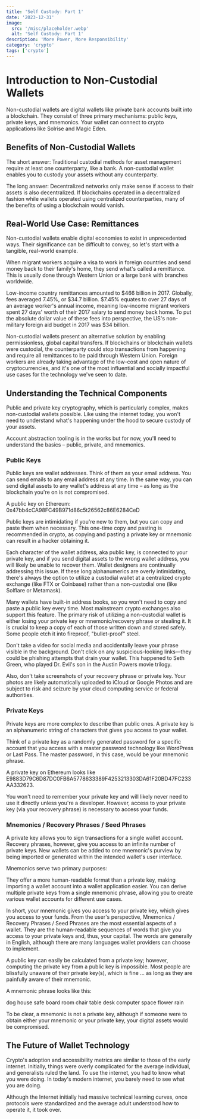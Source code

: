 ```yaml
---
title: 'Self Custody: Part 1'
date: '2023-12-31'
image:
  src: '/misc/placeholder.webp'
  alt: 'Self Custody: Part 1'
description: 'More Power, More Responsibility'
category: 'crypto'
tags: ['crypto']
---
```


<style jsx>{`
 .prose a {
    text-decoration: underline;
    color: var(--color-accent);
 }
 .prose ol {
    list-style-type: decimal;
    margin-left: 2em; /* Adjust as needed for indentation */
    padding-left: 0.5em; /* Add padding if needed */
 }
 .prose ol li {
    margin-bottom: 0.5em;
    color: var(--color-text-primary);
    line-height: 1.5; /* Adjust line height for better readability */
 }
`}</style>

<div class="tldr-section">

</div>

# Introduction to Non-Custodial Wallets

Non-custodial wallets are digital wallets like private bank accounts built into a blockchain. They consist of three primary mechanisms: public keys, private keys, and mnemonics. Your wallet can connect to crypto applications like Solrise and Magic Eden.

## Benefits of Non-Custodial Wallets

The short answer:
Traditional custodial methods for asset management require at least one counterparty, like a bank. A non-custodial wallet enables you to custody your assets without any counterparty.

The long answer:
Decentralized networks only make sense if access to their assets is also decentralized. If blockchains operated in a decentralized fashion while wallets operated using centralized counterparties, many of the benefits of using a blockchain would vanish.

## Real-World Use Case: Remittances

Non-custodial wallets enable digital economies to exist in unprecedented ways. Their significance can be difficult to convey, so let's start with a tangible, real-world example.

When migrant workers acquire a visa to work in foreign countries and send money back to their family's home, they send what's called a remittance. This is usually done through Western Union or a large bank with branches worldwide.

Low-income country remittances amounted to $466 billion in 2017. Globally, fees averaged 7.45%, or $34.7 billion. $7.45% equates to over 27 days of an average worker's annual income, meaning low-income migrant workers spent 27 days' worth of their 2017 salary to send money back home. To put the absolute dollar value of these fees into perspective, the US's non-military foreign aid budget in 2017 was $34 billion.

Non-custodial wallets present an alternative solution by enabling permissionless, global capital transfers. If blockchains or blockchain wallets were custodial, the counterparty could stop transactions from happening and require all remittances to be paid through Western Union. Foreign workers are already taking advantage of the low-cost and open nature of cryptocurrencies, and it's one of the most influential and socially impactful use cases for the technology we've seen to date.

## Understanding the Technical Components

Public and private key cryptography, which is particularly complex, makes non-custodial wallets possible. Like using the internet today, you won't need to understand what's happening under the hood to secure custody of your assets.

Account abstraction tooling is in the works but for now, you'll need to understand the basics – public, private, and mnemonics.

### Public Keys

Public keys are wallet addresses. Think of them as your email address. You can send emails to any email address at any time. In the same way, you can send digital assets to any wallet's address at any time – as long as the blockchain you're on is not compromised.

A public key on Ethereum: 0x47bb4cCA98FC49B971d86c5t26562c86E6284CeD

Public keys are intimidating if you're new to them, but you can copy and paste them when necessary. This one-time copy and pasting is recommended in crypto, as copying and pasting a private key or mnemonic can result in a hacker obtaining it.

Each character of the wallet address, aka public key, is connected to your private key, and if you send digital assets to the wrong wallet address, you will likely be unable to recover them. Wallet designers are continually addressing this issue. If these long alphanumerics are overly intimidating, there's always the option to utilize a custodial wallet at a centralized crypto exchange (like FTX or Coinbase) rather than a non-custodial one (like Solflare or Metamask).

Many wallets have built-in address books, so you won't need to copy and paste a public key every time. Most mainstream crypto exchanges also support this feature. The primary risk of utilizing a non-custodial wallet is either losing your private key or mnemonic/recovery phrase or stealing it. It is crucial to keep a copy of each of those written down and stored safely. Some people etch it into fireproof, "bullet-proof" steel.

Don't take a video for social media and accidentally leave your phrase visible in the background. Don't click on any suspicious-looking links—they could be phishing attempts that drain your wallet. This happened to Seth Green, who played Dr. Evil's son in the Austin Powers movie trilogy.

Also, don't take screenshots of your recovery phrase or private key. Your photos are likely automatically uploaded to iCloud or Google Photos and are subject to risk and seizure by your cloud computing service or federal authorities.

### Private Keys

Private keys are more complex to describe than public ones. A private key is an alphanumeric string of characters that gives you access to your wallet.

Think of a private key as a randomly generated password for a specific account that you access with a master password technology like WordPress or Last Pass. The master password, in this case, would be your mnemonic phrase.

A private key on Ethereum looks like E9883D79C6D87DC0FB6A5778633389F4253213303DA61F20BD47FC233AA332623.

You won't need to remember your private key and will likely never need to use it directly unless you're a developer. However, access to your private key (via your recovery phrase) is necessary to access your funds.

### Mnemonics / Recovery Phrases / Seed Phrases

A private key allows you to sign transactions for a single wallet account. Recovery phrases, however, give you access to an infinite number of private keys. New wallets can be added to one mnemonic's purview by being imported or generated within the intended wallet's user interface.

Mnemonics serve two primary purposes:

They offer a more human-readable format than a private key, making importing a wallet account into a wallet application easier.
You can derive multiple private keys from a single mnemonic phrase, allowing you to create various wallet accounts for different use cases.

In short, your mnemonic gives you access to your private key, which gives you access to your funds. From the user's perspective, Mnemonics / Recovery Phrases / Seed Phrases are the most essential aspects of a wallet. They are the human-readable sequences of words that give you access to your private keys and, thus, your capital. The words are generally in English, although there are many languages wallet providers can choose to implement.

A public key can easily be calculated from a private key; however, computing the private key from a public key is impossible. Most people are blissfully unaware of their private key(s), which is fine … as long as they are painfully aware of their mnemonic.

A mnemonic phrase looks like this:

dog house safe board room chair table desk computer space flower rain

To be clear, a mnemonic is not a private key, although if someone were to obtain either your mnemonic or your private key, your digital assets would be compromised.

## The Future of Wallet Technology

Crypto's adoption and accessibility metrics are similar to those of the early internet. Initially, things were overly complicated for the average individual, and generalists ruled the land. To use the internet, you had to know what you were doing. In today's modern internet, you barely need to see what you are doing.

Although the Internet initially had massive technical learning curves, once protocols were standardized and the average adult understood how to operate it, it took over.
